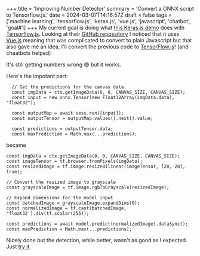 +++
title = 'Improving Number Detector'
summary = 'Convert a ONNX script to Tensorflow.js.'
date = 2024-03-07T14:16:57Z
draft = false
tags = ['machine learning', 'tensorflow.js', 'keras.js', 'vue.js', 'javascript', 'chatbot', 'goal#1]
+++
My current goal is doing what [this Keras.js demo](https://transcranial.github.io/keras-js/#/mnist-cnn) does with [Tensorflow.js](https://www.tensorflow.org/js).
Looking at their [GitHub repossitory](https://github.com/transcranial/keras-js/tree/master) I noticed that it uses [Vue.js](https://vuejs.org/) meaning that was complicated to convert to plain Javascript but that also gave me an idea, I'll convert the previous code to [TensorFlow.js](https://www.tensorflow.org/js)! (and chaatbots helped)

It's still getting numbers wrong 😅️ but it works.

Here's the impotant part:

```
  // Get the predictions for the canvas data.
  const imgData = ctx.getImageData(0, 0, CANVAS_SIZE, CANVAS_SIZE);
  const input = new onnx.Tensor(new Float32Array(imgData.data), "float32");

  const outputMap = await sess.run([input]);
  const outputTensor = outputMap.values().next().value;

  const predictions = outputTensor.data;
  const maxPrediction = Math.max(...predictions);
```

became

```
const imgData = ctx.getImageData(0, 0, CANVAS_SIZE, CANVAS_SIZE);
const imageTensor = tf.browser.fromPixels(imgData);
const resizedImage = tf.image.resizeBilinear(imageTensor, [28, 28], true);

// Convert the resized image to grayscale
const grayscaleImage = tf.image.rgbToGrayscale(resizedImage);

// Expand dimensions for the model input
const batchedImage = grayscaleImage.expandDims(0);
const normalizedImage = tf.cast(batchedImage, 'float32').div(tf.scalar(255));

const predictions = await model.predict(normalizedImage).dataSync();
const maxPrediction = Math.max(...predictions);
```
Nicely done but the detection, while better, wasn't as good as I expected. Just [try it](/projects/detector2/).
